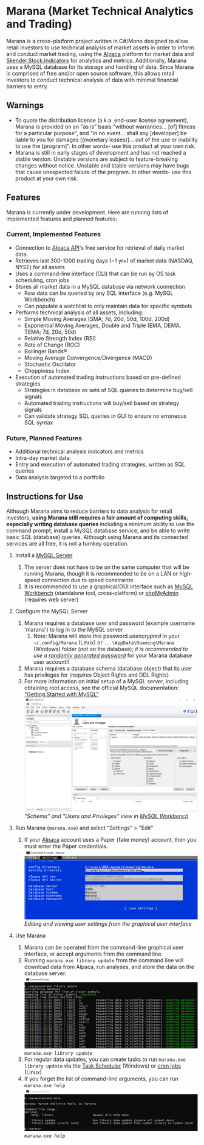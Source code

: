 # Marana (Market Technical Analytics and Trading)

Marana is a cross-platform project written in C#/Mono designed to allow retail investors to use technical analysis of market assets in order to inform and conduct market trading, using the [Alpaca](https://alpaca.markets/) platform for market data and [Skender.Stock.Indicators](https://github.com/DaveSkender/Stock.Indicators) for analytics and metrics. Additionally, Marana uses a MySQL database for its storage and handling of data. Since Marana is comprised of free and/or open source software, this allows retail investors to conduct technical analysis of data with minimal financial barriers to entry.

## Warnings
- To quote the distribution license (a.k.a. end-user license agreement), Marana is provided on an "as is" basis "without warranties... [of] fitness for a particular purpose", and "in no event... shall any [developer] be liable to you for damages [(monetary losses)]... out of the use or inability to use the [program]". In other words- use this product at your own risk.
- Marana is still in early stages of development and has not reached a stable version. Unstable versions are subject to feature-breaking changes without notice. Unstable and stable versions may have bugs that cause unexpected failure of the program. In other words- use this product at your own risk.

## Features

Marana is currently under development. Here are running lists of implemented features and planned features:

### Current, Implemented Features
- Connection to [Alpaca API](https://alpaca.markets/docs/about-us/)'s free service for retrieval of daily market data.
- Retrieves last 300-1000 trading days (~1 yr+) of market data (NASDAQ, NYSE) for all assets
- Uses a command-line interface (CLI) that can be run by OS task scheduling, cron jobs
- Stores all market data in a MySQL database via network connection
  - Raw data can be queried by any SQL interface (e.g. MySQL Workbench)
  - Can populate a watchlist to only maintain data for specific symbols
- Performs technical analysis of all assets, including:
  - Simple Moving Averages (SMA; 7d, 20d, 50d, 100d, 200d)
  - Exponential Moving Averages, Double and Triple (EMA, DEMA, TEMA; 7d, 20d, 50d)
  - Relative Strength Index (RSI)
  - Rate of Change (ROC)
  - Bollinger Bands®
  - Moving Average Convergence/Divergence (MACD)
  - Stochastic Oscillator
  - Choppiness Index
- Execution of automated trading instructions based on pre-defined strategies
  - Strategies in database as sets of SQL queries to determine buy/sell signals
  - Automated trading instructions will buy/sell based on strategy signals
  - Can validate strategy SQL queries in GUI to ensure no erroneous SQL syntax

### Future, Planned Features
- Additional technical analysis indicators and metrics
- Intra-day market data
- Entry and execution of automated trading strategies, written as SQL queries
- Data analysis targeted to a portfolio

## Instructions for Use
Although Marana aims to reduce barriers to data analysis for retail investors, **using Marana still requires a fair amount of computing skills, especially writing database queries** including a minimum ability to use the command prompt, install a MySQL database service, and be able to write basic SQL (database) queries. Although using Marana and its connected services are all free, it is not a turnkey operation.

1) Install a [MySQL Server](https://dev.mysql.com/downloads/mysql/)
   1) The server does not have to be on the same computer that will be running Marana, though it is recommended to be on a LAN or high-speed connection due to speed constraints
   2) It is recommended to use a graphical/GUI interface such as [MySQL Workbench](https://www.mysql.com/products/workbench/) (standalone tool, cross-platform) or [phpMyAdmin](https://www.phpmyadmin.net/) (requires web server)
2) Configure the MySQL Server
   1) Marana requires a database user and password (example username 'marana') to log in to the MySQL server
      1) Note: Marana will store this password *unencrypted* in your `~/.config/Marana` (Linux) or `...\AppData\Roaming\Marana` (Windows) folder (*not* on the database); *it is recommended to use a [randomly generated password](https://www.google.com/search?q=random+password+generator)* for your Marana database user account!!
   2) Marana requires a database schema (database object) that its user has privileges for (requires Object Rights and DDL Rights)
   3) For more information on initial setup of a MySQL server, including obtaining root access, see the official MySQL documentation: ["Getting Started with MySQL"](https://dev.mysql.com/doc/mysql-getting-started/en/)
   ![image](docs/workbench_user.png)
   *"Schema" and "Users and Privileges" view in [MySQL Workbench](https://www.mysql.com/products/workbench/)*
3) Run Marana (`marana.exe`) and select "Settings" > "Edit"   
   1) If your [Alpaca](https://alpaca.markets/) account uses a Paper (fake money) account, then you must enter the Paper credentials.
   ![image](docs/gui_settings.png)
   *Editing and viewing user settings from the graphical user interface*
   
4) Use Marana
   1) Marana can be operated from the command-line graphical user interface, or accept arguments from the command line.
   2) Running `marana.exe library update` from the command line will download data from Alpaca, run analyses, and store the data on the database server.
   ![image](docs/cli_libraryupdate.png)
   *`marana.exe library update`*
   1) For regular data updates, you can create tasks to run `marana.exe library update` via the [Task Scheduler](https://docs.microsoft.com/en-us/windows/win32/taskschd/about-the-task-scheduler) (Windows) or [cron jobs](https://www.google.com/search?q=linux+cron+task) (Linux)
   2) If you forget the list of command-line arguments, you can run `marana.exe help`
   ![image](docs/cli_commands.png)
   *`marana.exe help`*